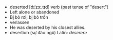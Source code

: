 - deserted	[dɪˈzɜː.tɪd]	verb (past tense of "desert")
- Left alone or abandoned
- Bị bỏ rơi, bị bỏ trốn
- verlassen
- He was deserted by his closest allies.
- desertion (sự đào ngũ)	Latin: *deserere*
